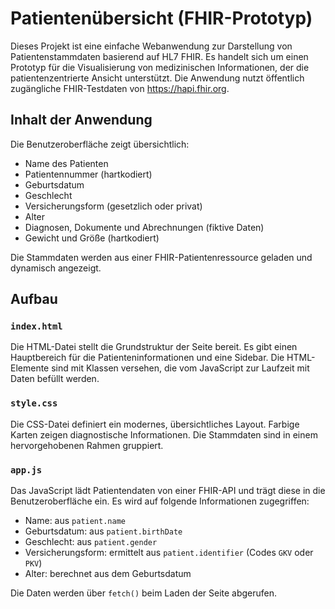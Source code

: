 # Patientenübersicht (FHIR-Prototyp)

Dieses Projekt ist eine einfache Webanwendung zur Darstellung von Patientenstammdaten basierend auf HL7 FHIR. Es handelt sich um einen Prototyp für die Visualisierung von medizinischen Informationen, der die patientenzentrierte Ansicht unterstützt. Die Anwendung nutzt öffentlich zugängliche FHIR-Testdaten von https://hapi.fhir.org.

## Inhalt der Anwendung

Die Benutzeroberfläche zeigt übersichtlich:

- Name des Patienten
- Patientennummer (hartkodiert)
- Geburtsdatum
- Geschlecht
- Versicherungsform (gesetzlich oder privat)
- Alter
- Diagnosen, Dokumente und Abrechnungen (fiktive Daten)
- Gewicht und Größe (hartkodiert)

Die Stammdaten werden aus einer FHIR-Patientenressource geladen und dynamisch angezeigt.

## Aufbau

### `index.html`

Die HTML-Datei stellt die Grundstruktur der Seite bereit. Es gibt einen Hauptbereich für die Patienteninformationen und eine Sidebar. Die HTML-Elemente sind mit Klassen versehen, die vom JavaScript zur Laufzeit mit Daten befüllt werden.

### `style.css`

Die CSS-Datei definiert ein modernes, übersichtliches Layout. Farbige Karten zeigen diagnostische Informationen. Die Stammdaten sind in einem hervorgehobenen Rahmen gruppiert.

### `app.js`

Das JavaScript lädt Patientendaten von einer FHIR-API und trägt diese in die Benutzeroberfläche ein. Es wird auf folgende Informationen zugegriffen:

- Name: aus `patient.name`
- Geburtsdatum: aus `patient.birthDate`
- Geschlecht: aus `patient.gender`
- Versicherungsform: ermittelt aus `patient.identifier` (Codes `GKV` oder `PKV`)
- Alter: berechnet aus dem Geburtsdatum

Die Daten werden über `fetch()` beim Laden der Seite abgerufen.
